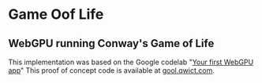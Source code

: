 # Game Oof Life

## WebGPU running Conway's Game of Life
This implementation was based on the Google codelab "[Your first WebGPU app](https://codelabs.developers.google.com/your-first-webgpu-app)"
This proof of concept code is available at [gool.qwict.com](https://gool.qwict.com).
